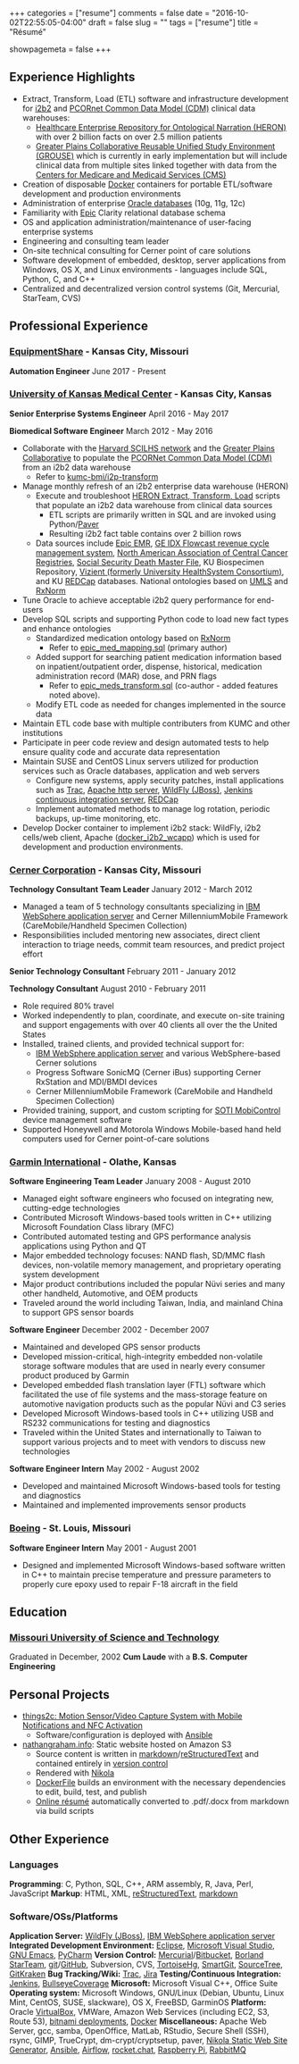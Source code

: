 +++
categories = ["resume"]
comments = false
date = "2016-10-02T22:55:05-04:00"
draft = false
slug = ""
tags = ["resume"]
title = "Résumé"

showpagemeta = false
+++

## Experience Highlights
* Extract, Transform, Load (ETL) software and infrastructure development for [i2b2](https://www.i2b2.org/) and [PCORnet Common Data Model (CDM)](http://www.pcornet.org/pcornet-common-data-model/) clinical data warehouses:
    * [Healthcare Enterprise Repository for Ontological Narration (HERON)](https://informatics.kumc.edu/work/wiki/HERON) with over 2 billion facts on over 2.5 million patients
    * [Greater Plains Collaborative Reusable Unified Study Environment (GROUSE)](https://informatics.gpcnetwork.org/trac/Project/wiki/GROUSE) which is currently in early
    implementation but will include clinical data from multiple sites linked together with data from the [Centers for Medicare and Medicaid Services (CMS)](https://www.cms.gov/Medicare/Medicare.html)
* Creation of disposable [Docker](https://www.docker.com/) containers for portable ETL/software development and production environments
* Administration of enterprise [Oracle databases](https://www.oracle.com/database/index.html) (10g, 11g, 12c)
* Familiarity with [Epic](http://www.epic.com/) Clarity relational database schema
* OS and application administration/maintenance of user-facing enterprise systems
* Engineering and consulting team leader
* On-site technical consulting for Cerner point of care solutions
* Software development of embedded, desktop, server applications from Windows, OS X, and Linux environments - languages include SQL, Python, C, and C++
* Centralized and decentralized version control systems (Git, Mercurial, StarTeam, CVS)

## Professional Experience
### [EquipmentShare](https://equipmentshare.com) - Kansas City, Missouri
**Automation Engineer** June 2017 - Present

### [University of Kansas Medical Center](http://www.kumc.edu) - Kansas City, Kansas
**Senior Enterprise Systems Engineer** April 2016 - May 2017

**Biomedical Software Engineer** March 2012 - May 2016

* Collaborate with the [Harvard SCILHS network](http://scilhs.org/) and the [Greater Plains Collaborative](http://gpcnetwork.org/) to populate the [PCORNet Common Data Model (CDM)](http://www.pcornet.org/pcornet-common-data-model/) from an i2b2 data warehouse
    * Refer to [kumc-bmi/i2p-transform](https://github.com/kumc-bmi/i2p-transform)
* Manage monthly refresh of an i2b2 enterprise data warehouse (HERON)
    * Execute and troubleshoot [HERON Extract, Transform, Load](https://informatics.kumc.edu/work/browser/heron_load) scripts that populate an i2b2 data warehouse from clinical data sources
        * ETL scripts are primarily written in SQL and are invoked using Python/[Paver](http://paver.github.io/paver/#)
        * Resulting i2b2 fact table contains over 2 billion rows
    * Data sources include [Epic EMR](http://www.epic.com/), [GE IDX Flowcast revenue cycle management system](https://en.wikipedia.org/wiki/IDX_Systems), [North American Association of Central Cancer Registries](http://www.naaccr.org/), [Social Security Death Master File](https://dmf.ntis.gov/weekly/), KU Biospecimen Repository, [Vizient (formerly University HealthSystem Consortium)](https://www.vizientinc.com/), and KU [REDCap](http://www.project-redcap.org/) databases.  National ontologies based on [UMLS](http://www.nlm.nih.gov/research/umls/) and [RxNorm](http://www.nlm.nih.gov/research/umls/rxnorm/)
* Tune Oracle to achieve acceptable i2b2 query performance for end-users
* Develop SQL scripts and supporting Python code to load new fact types and enhance ontologies
    * Standardized medication ontology based on [RxNorm](http://www.nlm.nih.gov/research/umls/rxnorm/)
        * Refer to [epic_med_mapping.sql](https://informatics.kumc.edu/work/browser/heron_load/epic_med_mapping.sql) (primary author)
    * Added support for searching patient medication information based on inpatient/outpatient order, dispense, historical, medication administration record (MAR) dose, and PRN flags
        * Refer to [epic_meds_transform.sql](https://informatics.kumc.edu/work/browser/heron_load/epic_meds_transform.sql) (co-author - added features noted above).
    * Modify ETL code as needed for changes implemented in the source data
* Maintain ETL code base with multiple contributers from KUMC and other institutions
* Participate in peer code review and design automated tests to help ensure quality code and accurate data representation
* Maintain SUSE and CentOS Linux servers utilized for production services such as Oracle databases, application and web servers
    * Configure new systems, apply security patches, install applications such as [Trac](http://trac.edgewall.org/wiki/TracWiki), [Apache http server](http://httpd.apache.org/), [WildFly (JBoss)](http://wildfly.org/), [Jenkins continuous integration server](https://jenkins.io/), [REDCap](http://projectredcap.org/)
    * Implement automated methods to manage log rotation, periodic backups, up-time monitoring, etc.
* Develop Docker container to implement i2b2 stack: WildFly, i2b2 cells/web client, Apache ([docker_i2b2_wcapp](https://bitbucket.org/njgraham/docker_i2b2_wcapp)) which is used for development and production environments.

### [Cerner Corporation](https://www.cerner.com) - Kansas City, Missouri
**Technology Consultant Team Leader** January 2012 - March 2012

* Managed a team of 5 technology consultants specializing in [IBM WebSphere application server](http://www.ibm.com/software/websphere) and Cerner MillenniumMobile Framework (CareMobile/Handheld Specimen Collection)
* Responsibilities included mentoring new associates, direct client interaction to triage needs, commit team resources, and predict project effort

**Senior Technology Consultant** February 2011 - January 2012

**Technology Consultant** August 2010 - February 2011

* Role required 80% travel
* Worked independently to plan, coordinate, and execute on-site training and support engagements with over 40 clients all over the the United States
* Installed, trained clients, and provided technical support for:
    * [IBM WebSphere application server](http://www.ibm.com/software/websphere) and various WebSphere-based Cerner solutions
    * Progress Software SonicMQ (Cerner iBus) supporting Cerner RxStation and MDI/BMDI devices
    * Cerner MillenniumMobile Framework (CareMobile and Handheld Specimen Collection)
* Provided training, support, and custom scripting for [SOTI MobiControl](https://www.soti.net/products/mobicontrol/overview/) device management software
* Supported Honeywell and Motorola Windows Mobile-based hand held computers used for Cerner point-of-care solutions

### [Garmin International](http://www.garmin.com) - Olathe, Kansas
**Software Engineering Team Leader** January 2008 - August 2010

* Managed eight software engineers who focused on integrating new, cutting-edge technologies
* Contributed Microsoft Windows-based tools written in C++ utilizing Microsoft Foundation Class library (MFC)
* Contributed automated testing and GPS performance analysis applications using Python and QT
* Major embedded technology focuses: NAND flash, SD/MMC flash devices, non-volatile memory management, and proprietary operating system development
* Major product contributions included the popular Nüvi series and many other handheld, Automotive, and OEM products
* Traveled around the world including Taiwan, India, and mainland China to support GPS sensor boards

**Software Engineer** December 2002 - December 2007

* Maintained and developed GPS sensor products
* Developed mission-critical, high-integrity embedded non-volatile storage software modules that are used in nearly every consumer product produced by Garmin
* Developed embedded flash translation layer (FTL) software which facilitated the use of file systems and the mass-storage feature on automotive navigation products such as the popular Nüvi and C3 series
* Developed Microsoft Windows-based tools in C++ utilizing USB and RS232 communications for testing and diagnostics
* Traveled within the United States and internationally to Taiwan to support various projects and to meet with vendors to discuss new technologies

**Software Engineer Intern** May 2002 - August 2002

* Developed and maintained Microsoft Windows-based tools for testing and diagnostics
* Maintained and implemented improvements sensor products

### [Boeing](http://www.boeing.com) - St. Louis, Missouri
**Software Engineer Intern** May 2001 - August 2001

* Designed and implemented Microsoft Windows-based software written in C++ to maintain precise temperature and pressure parameters to properly cure epoxy used to repair F-18 aircraft in the field

## Education
### [Missouri University of Science and Technology](http://www.mst.edu)

Graduated in December, 2002 **Cum Laude** with a **B.S. Computer Engineering**

## Personal Projects
* [things2c: Motion Sensor/Video Capture System with Mobile Notifications and NFC Activation](http://nathangraham.info/blog/motion-sensing-video-survallence-system-with-nfc-activation.html)
    * Software/configuration is deployed with [Ansible](https://www.ansible.com/)
* [nathangraham.info](http://nathangraham.info/): Static website hosted on Amazon S3
    * Source content is written in [markdown](https://en.wikipedia.org/wiki/Markdown)/[reStructuredText](https://en.wikipedia.org/wiki/ReStructuredText) and contained entirely in [version control](https://github.com/njgraham/nathangraham.info)
    * Rendered with [Nikola](https://getnikola.com/)
    * [DockerFile](https://docs.docker.com/engine/reference/builder/) builds an environment with the necessary dependencies to edit, build, test, and publish
    * [Online résumé](http://nathangraham.info/resume.html) automatically converted to .pdf/.docx from markdown via build scripts

## Other Experience

### Languages

**Programming**: C, Python, SQL, C++, ARM assembly, R, Java, Perl, JavaScript
**Markup**: HTML, XML, [reStructuredText](https://en.wikipedia.org/wiki/ReStructuredText), [markdown](https://en.wikipedia.org/wiki/Markdown)

### Software/OSs/Platforms

**Application Server:** [WildFly (JBoss)](http://wildfly.org/), [IBM WebSphere application server](http://www.ibm.com/software/websphere)
**Integrated Development Environment:** [Eclipse](https://eclipse.org/downloads/), [Microsoft Visual Studio](https://www.visualstudio.com/en-us/visual-studio-homepage-vs.aspx), [GNU Emacs](https://www.gnu.org/software/emacs/), [PyCharm](https://www.jetbrains.com/pycharm/)
**Version Control:** [Mercurial](https://www.mercurial-scm.org/)/[Bitbucket](https://bitbucket.org/), [Borland StarTeam](http://www.borland.com/en-GB/Products/Change-Management/StarTeam), [git](https://git-scm.com/)/[GitHub](https://github.com/), Subversion, CVS, [TortoiseHg](http://tortoisehg.bitbucket.org/), [SmartGit](http://www.syntevo.com/smartgit/), [SourceTree](https://www.sourcetreeapp.com/), [GitKraken](https://www.gitkraken.com/)
**Bug Tracking/Wiki:** [Trac](http://trac.edgewall.org/wiki/TracWiki), [Jira](https://www.atlassian.com/software/jira)
**Testing/Continuous Integration:** [Jenkins](https://jenkins.io/), [BullseyeCoverage](http://www.bullseye.com/)
**Microsoft:** Microsoft Visual C++, Office Suite
**Operating system:** Microsoft Windows, GNU/Linux (Debian, Ubuntu, Linux Mint, CentOS, SUSE, slackware), OS X, FreeBSD, GarminOS
**Platform:** Oracle [VirtualBox](https://www.virtualbox.org/wiki/VirtualBox), VMWare, Amazon Web Services (including EC2, S3, Route 53), [bitnami deployments](https://bitnami.com/), [Docker](https://www.docker.com/)
**Miscellaneous:** Apache Web Server, gcc, samba, OpenOffice, MatLab, RStudio, Secure Shell (SSH), rsync, GIMP, TrueCrypt, dm-crypt/cryptsetup, paver, [Nikola Static Web Site Generator](https://getnikola.com/), [Ansible](https://www.ansible.com/), [Airflow](http://airflow.incubator.apache.org/index.html), [rocket.chat](https://rocket.chat/), [Raspberry Pi](https://www.raspberrypi.org/), [RabbitMQ](https://www.rabbitmq.com/)
